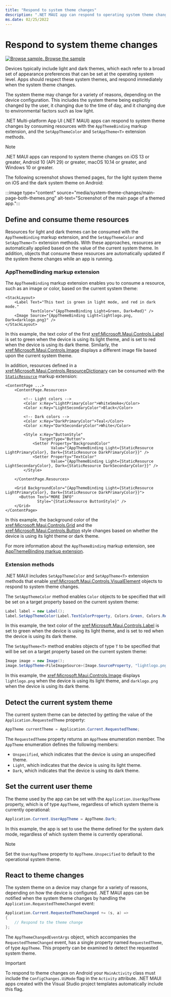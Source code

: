 ```yaml
---
title: "Respond to system theme changes"
description: ".NET MAUI app can respond to operating system theme changes by using the AppThemeBinding markup extension, and the SetAppThemeColor and SetAppTheme extension methods."
ms.date: 02/25/2022
---
```


# Respond to system theme changes

[![Browse sample.](~/media/code-sample.png) Browse the sample](/samples/dotnet/maui-samples/userinterface-systemthemes)

Devices typically include light and dark themes, which each refer to a broad set of appearance preferences that can be set at the operating system level. Apps should respect these system themes, and respond immediately when the system theme changes.

The system theme may change for a variety of reasons, depending on the device configuration. This includes the system theme being explicitly changed by the user, it changing due to the time of day, and it changing due to environmental factors such as low light.

.NET Multi-platform App UI (.NET MAUI) apps can respond to system theme changes by consuming resources with the `AppThemeBinding` markup extension, and the `SetAppThemeColor` and `SetAppTheme<T>`  extension methods.

> [!NOTE]
> .NET MAUI apps can respond to system theme changes on iOS 13 or greater, Android 10 (API 29) or greater, macOS 10.14 or greater, and Windows 10 or greater.

The following screenshot shows themed pages, for the light system theme on iOS and the dark system theme on Android:

:::image type="content" source="media/system-theme-changes/main-page-both-themes.png" alt-text="Screenshot of the main page of a themed app.":::

## Define and consume theme resources

Resources for light and dark themes can be consumed with the `AppThemeBinding` markup extension, and the `SetAppThemeColor` and `SetAppTheme<T>` extension methods. With these approaches, resources are automatically applied based on the value of the current system theme. In addition, objects that consume these resources are automatically updated if the system theme changes while an app is running.

### AppThemeBinding markup extension

The `AppThemeBinding` markup extension enables you to consume a resource, such as an image or color, based on the current system theme:

```xaml
<StackLayout>
    <Label Text="This text is green in light mode, and red in dark mode."
           TextColor="{AppThemeBinding Light=Green, Dark=Red}" />
    <Image Source="{AppThemeBinding Light=lightlogo.png, Dark=darklogo.png}" />
</StackLayout>
```

In this example, the text color of the first <xref:Microsoft.Maui.Controls.Label> is set to green when the device is using its light theme, and is set to red when the device is using its dark theme. Similarly, the <xref:Microsoft.Maui.Controls.Image> displays a different image file based upon the current system theme.

In addition, resources defined in a <xref:Microsoft.Maui.Controls.ResourceDictionary> can be consumed with the [`StaticResource`](xref:Microsoft.Maui.Controls.Xaml.StaticResourceExtension) markup extension:

```xaml
<ContentPage ...>
    <ContentPage.Resources>

        <!-- Light colors -->
        <Color x:Key="LightPrimaryColor">WhiteSmoke</Color>
        <Color x:Key="LightSecondaryColor">Black</Color>

        <!-- Dark colors -->
        <Color x:Key="DarkPrimaryColor">Teal</Color>
        <Color x:Key="DarkSecondaryColor">White</Color>

        <Style x:Key="ButtonStyle"
               TargetType="Button">
            <Setter Property="BackgroundColor"
                    Value="{AppThemeBinding Light={StaticResource LightPrimaryColor}, Dark={StaticResource DarkPrimaryColor}}" />
            <Setter Property="TextColor"
                    Value="{AppThemeBinding Light={StaticResource LightSecondaryColor}, Dark={StaticResource DarkSecondaryColor}}" />
        </Style>

    </ContentPage.Resources>

    <Grid BackgroundColor="{AppThemeBinding Light={StaticResource LightPrimaryColor}, Dark={StaticResource DarkPrimaryColor}}">
      <Button Text="MORE INFO"
              Style="{StaticResource ButtonStyle}" />
    </Grid>    
</ContentPage>    
```

In this example, the background color of the <xref:Microsoft.Maui.Controls.Grid> and the <xref:Microsoft.Maui.Controls.Button> style changes based on whether the device is using its light theme or dark theme.

For more information about the `AppThemeBinding` markup extension, see [AppThemeBinding markup extension](~/xaml/markup-extensions/consume.md#appthemebinding-markup-extension).

### Extension methods

.NET MAUI includes `SetAppThemeColor` and `SetAppTheme<T>` extension methods that enable <xref:Microsoft.Maui.Controls.VisualElement> objects to respond to system theme changes.

The `SetAppThemeColor` method enables `Color` objects to be specified that will be set on a target property based on the current system theme:

```csharp
Label label = new Label();
label.SetAppThemeColor(Label.TextColorProperty, Colors.Green, Colors.Red);
```

In this example, the text color of the <xref:Microsoft.Maui.Controls.Label> is set to green when the device is using its light theme, and is set to red when the device is using its dark theme.

The `SetAppTheme<T>` method enables objects of type `T` to be specified that will be set on a target property based on the current system theme:

```csharp
Image image = new Image();
image.SetAppTheme<FileImageSource>(Image.SourceProperty, "lightlogo.png", "darklogo.png");
```

In this example, the <xref:Microsoft.Maui.Controls.Image> displays `lightlogo.png` when the device is using its light theme, and `darklogo.png` when the device is using its dark theme.

## Detect the current system theme

The current system theme can be detected by getting the value of the `Application.RequestedTheme` property:

```csharp
AppTheme currentTheme = Application.Current.RequestedTheme;
```

The `RequestedTheme` property returns an `AppTheme` enumeration member. The `AppTheme` enumeration defines the following members:

- `Unspecified`, which indicates that the device is using an unspecified theme.
- `Light`, which indicates that the device is using its light theme.
- `Dark`, which indicates that the device is using its dark theme.

## Set the current user theme

The theme used by the app can be set with the `Application.UserAppTheme` property, which is of type `AppTheme`, regardless of which system theme is currently operational:

```csharp
Application.Current.UserAppTheme = AppTheme.Dark;
```

In this example, the app is set to use the theme defined for the system dark mode, regardless of which system theme is currently operational.

> [!NOTE]
> Set the `UserAppTheme` property to `AppTheme.Unspecified` to default to the operational system theme.

## React to theme changes

The system theme on a device may change for a variety of reasons, depending on how the device is configured. .NET MAUI apps can be notified when the system theme changes by handling the `Application.RequestedThemeChanged` event:

```csharp
Application.Current.RequestedThemeChanged += (s, a) =>
{
    // Respond to the theme change
};
```

The `AppThemeChangedEventArgs` object, which accompanies the `RequestedThemeChanged` event, has a single property named `RequestedTheme`, of type `AppTheme`. This property can be examined to detect the requested system theme.

> [!IMPORTANT]
> To respond to theme changes on Android your `MainActivity` class must include the `ConfigChanges.UiMode` flag in the `Activity` attribute. .NET MAUI apps created with the Visual Studio project templates automatically include this flag.
